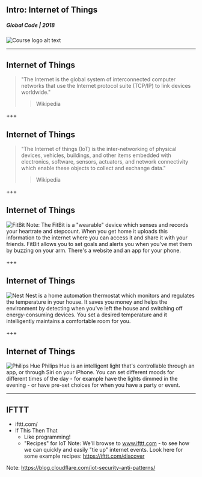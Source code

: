 ## Intro: Internet of Things
##### Global Code | 2018
![Course logo alt text](/assets/img/iot-1024x706.png)

---
## Internet of Things
> "The Internet is the global system of interconnected computer networks that use the Internet protocol suite (TCP/IP) to link devices worldwide."
> > Wikipedia

+++
## Internet of Things
> "The Internet of things (IoT) is the inter-networking of physical devices, vehicles, buildings, and other items embedded with electronics, software, sensors, actuators, and network connectivity which enable these objects to collect and exchange data."
> > Wikipedia

+++
## Internet of Things
![FitBit](/assets/img/fitbit-480x594.png)
Note:
The FitBit is a "wearable" device which senses and records your heartrate and stepcount. When you get home it uploads this information to the internet where you can access it and share it with your friends. FitBit allows you to set goals and alerts you when you've met them by buzzing on your arm. There's a website and an app for your phone.

+++
## Internet of Things
![Nest](/assets/img/nest-225x225.png)
Nest is a home automation thermostat which monitors and regulates the temperature in your house. It saves you money and helps the environment by detecting when you've left the house and switching off energy-consuming devices. You set a desired temperature and it intelligently maintains a comfortable room for you.

+++
## Internet of Things
![Philips Hue](/assets/img/hue-513x511.png)
Philips Hue is an intelligent light that's controllable through an app, or through Siri on your iPhone. You can set different moods for different times of the day - for example have the lights dimmed in the evening - or have pre-set choices for when you have a party or event.

---
## IFTTT
* ifttt.com/
* If This Then That
  * Like programming!
  * "Recipes" for IoT
Note:
We'll browse to www.ifttt.com - to see how we can quickly and easily "tie up" internet events. Look here for some example recipes: https://ifttt.com/discover

Note:
https://blog.cloudflare.com/iot-security-anti-patterns/